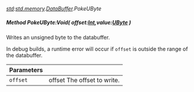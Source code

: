 _[std](../../modules/std/std-module.md):[std.memory](../../modules/std/std-memory.md).[DataBuffer](../../modules/std/std-memory-databuffer.md).PokeUByte_
##### Method PokeUByte:Void( offset:[Int](../../modules/wonkey/wonkey-types-int.md),value:[UByte](../../modules/wonkey/wonkey-types-ubyte.md) )
Writes an unsigned byte to the databuffer.

In debug builds, a runtime error will occur if `offset` is outside the range of the databuffer.

| Parameters |    |
|:-----------|:---|
| `offset` | offset The offset to write. |
